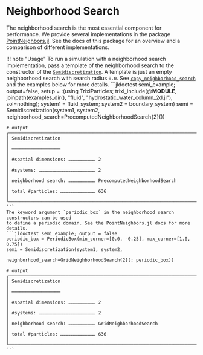 # Neighborhood Search

The neighborhood search is the most essential component for performance.
We provide several implementations in the package
[PointNeighbors.jl](https://github.com/trixi-framework/PointNeighbors.jl).
See the docs of this package for an overview and a comparison of different implementations.

!!! note "Usage"
    To run a simulation with a neighborhood search implementation, pass a template of the
    neighborhood search to the constructor of the [`Semidiscretization`](@ref).
    A template is just an empty neighborhood search with search radius `0.0`.
    See [`copy_neighborhood_search`](@ref) and the examples below for more details.
    ```jldoctest semi_example; output=false, setup = :(using TrixiParticles; trixi_include(@__MODULE__, joinpath(examples_dir(), "fluid", "hydrostatic_water_column_2d.jl"), sol=nothing); system1 = fluid_system; system2 = boundary_system)
    semi = Semidiscretization(system1, system2,
                              neighborhood_search=PrecomputedNeighborhoodSearch{2}())

    # output
    ┌──────────────────────────────────────────────────────────────────────────────────────────────────┐
    │ Semidiscretization                                                                               │
    │ ══════════════════                                                                               │
    │ #spatial dimensions: ………………………… 2                                                                │
    │ #systems: ……………………………………………………… 2                                                                │
    │ neighborhood search: ………………………… PrecomputedNeighborhoodSearch                                    │
    │ total #particles: ………………………………… 636                                                              │
    └──────────────────────────────────────────────────────────────────────────────────────────────────┘
    ```
    The keyword argument `periodic_box` in the neighborhood search constructors can be used
    to define a periodic domain. See the PointNeighbors.jl docs for more details.
    ```jldoctest semi_example; output = false
    periodic_box = PeriodicBox(min_corner=[0.0, -0.25], max_corner=[1.0, 0.75])
    semi = Semidiscretization(system1, system2,
                              neighborhood_search=GridNeighborhoodSearch{2}(; periodic_box))

    # output
    ┌──────────────────────────────────────────────────────────────────────────────────────────────────┐
    │ Semidiscretization                                                                               │
    │ ══════════════════                                                                               │
    │ #spatial dimensions: ………………………… 2                                                                │
    │ #systems: ……………………………………………………… 2                                                                │
    │ neighborhood search: ………………………… GridNeighborhoodSearch                                           │
    │ total #particles: ………………………………… 636                                                              │
    └──────────────────────────────────────────────────────────────────────────────────────────────────┘
    ```
